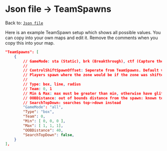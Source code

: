 # Json file → TeamSpawns
Back to: [`Json file`](/json.md)

Here is an example TeamSpawn setup which shows all possible values. You can copy into your own maps and edit it. Remove the comments when you copy this into your map.

```json
"TeamSpawns": [
    {
        // GameMode: sta (Static), brk (Breakthrough), ctf (Capture the Flag), esc (Escort), all, sal (Salvage, non-functional game mode)
        //
        // ControlShiftSpawnOffset: Seperate from TeamSpawns. Default value is 0.2, i.e. 20%
        // Players spawn where the zone would be if the zone was shifted back X%
        //
        // Type: box, line, radius
        // Team: 0, 1
        // Min & Max: max must be greater than min, otherwise have glitchy spawn area
        // OOBDistance: out of bounds distance from the spawn: known to be used for BRK
        // SearchTopDown: searches top->down instead
        "GameMode": "all",
        "Type": "box",
        "Team": 0,
        "Min": [ 0, 0, 0 ],
        "Max": [ 1, 1, 1],
        "OOBDistance": 40,
        "SearchTopDown": false,
	}
],
```